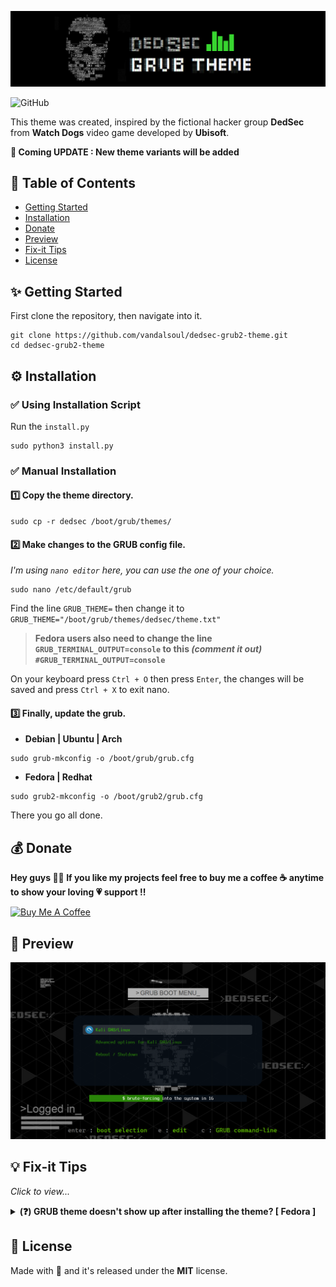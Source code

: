 ![logo](/media/logo.png)

![GitHub](https://img.shields.io/github/license/vandalsoul/dedsec-grub2-theme?style=for-the-badge)

This theme was created, inspired by the fictional hacker group **DedSec** from **Watch Dogs** video game developed by **Ubisoft**.

**📢 Coming UPDATE : New theme variants will be added**

## 📙 Table of Contents
- [Getting Started](https://github.com/vandalsoul/dedsec-grub2-theme#-getting-started)
- [Installation](https://github.com/vandalsoul/dedsec-grub2-theme#%EF%B8%8F-installation)
- [Donate](https://github.com/vandalsoul/dedsec-grub2-theme#-donate)
- [Preview](https://github.com/vandalsoul/dedsec-grub2-theme#-preview)
- [Fix-it Tips](https://github.com/vandalsoul/dedsec-grub2-theme#-fix-it-tips)
- [License](https://github.com/vandalsoul/dedsec-grub2-theme#-license)

## ✨ Getting Started

First clone the repository, then navigate into it.
```shell
git clone https://github.com/vandalsoul/dedsec-grub2-theme.git
cd dedsec-grub2-theme
```

## ⚙️ Installation

### ✅ Using Installation Script
Run the `install.py`
```shell
sudo python3 install.py
```

### ✅ Manual Installation

#### 1️⃣ Copy the theme directory.
```shell
sudo cp -r dedsec /boot/grub/themes/
```
#### 2️⃣ Make changes to the GRUB config file.

*I'm using `nano editor` here, you can use the one of your choice.*
```shell
sudo nano /etc/default/grub
```
Find the line `GRUB_THEME=` then change it to `GRUB_THEME="/boot/grub/themes/dedsec/theme.txt"`

> **Fedora users also need to change the line `GRUB_TERMINAL_OUTPUT=console` to this *(comment it out)* `#GRUB_TERMINAL_OUTPUT=console`**

On your keyboard press `Ctrl + O` then press `Enter`, the changes will be saved and press `Ctrl + X` to exit nano.

#### 3️⃣ Finally, update the grub.

- **Debian | Ubuntu | Arch**
```shell
sudo grub-mkconfig -o /boot/grub/grub.cfg
```
- **Fedora | Redhat**
```shell
sudo grub2-mkconfig -o /boot/grub2/grub.cfg
```
There you go all done.

## 💰 Donate
**Hey guys 🙋‍♂️ If you like my projects feel free to buy me a coffee ☕ anytime to show your loving 💗 support !!**

<a href="https://www.buymeacoffee.com/vandalsoul" target="_blank"><img src="https://cdn.buymeacoffee.com/buttons/v2/default-yellow.png" alt="Buy Me A Coffee" style="height: 60px !important;width: 217px !important;" ></a>

## 📸 Preview
![Screenshot](/media/screenshot.png)

## 💡 Fix-it Tips
*Click to view...*

<details>
  <summary><b>(❓) GRUB theme doesn't show up after installing the theme? [ Fedora ]</b></summary>
  <br>
  
 *It is mainly because of your grub config file ( **located at /etc/default/grub** ).*
  
 *Default grub config will be different for every linux distro. So inorder for this to work you will have to make some tweaks in your grub config file.*
  
  *To fix this, open the file `/etc/default/grub`*
  ```
  sudo nano /etc/default/grub
  ```
  *Change the line `GRUB_TERMINAL_OUTPUT=console` to this (comment it out) `#GRUB_TERMINAL_OUTPUT=console`*
  
  *And save the file*
  
  *Then run the following command*
  ```
  sudo grub2-mkconfig -o /boot/grub2/grub.cfg
  ```
  *Now restart your computer the grub theme will show up...*
  
</details>

## 📝 License
Made with 💖 and it's released under the **MIT** license.
